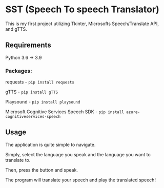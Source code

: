 # SST (Speech To speech Translator)

This is my first project utilizing Tkinter, Microsofts Speech/Translate API, and gTTS.

## Requirements

Python 3.6 -> 3.9

### Packages:

requests - ```pip install requests```

gTTS - ```pip install gTTS```

Playsound - ```pip install playsound```

Microsoft Cognitive Services Speech SDK - ```pip install azure-cognitiveservices-speech```

## Usage

The application is quite simple to navigate.

Simply, select the language you speak and the language you want to translate to.

Then, press the button and speak.

The program will translate your speech and play the translated speech!
